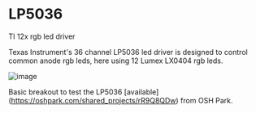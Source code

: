 # LP5036
TI 12x rgb led driver

Texas Instrument's 36 channel LP5036 led driver is designed to control common anode rgb leds, here using 12 Lumex LX0404 rgb leds.

![image](https://user-images.githubusercontent.com/6698410/56462271-529f3600-6375-11e9-80c8-d7ebe6c025ef.jpg)

Basic breakout to test the LP5036 [available] (https://oshpark.com/shared_projects/rR9Q8QDw) from OSH Park.
